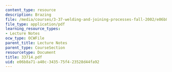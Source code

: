 ```yaml
---
content_type: resource
description: Brazing
file: /media/courses/3-37-welding-and-joining-processes-fall-2002/e06b8a71a40c343575f423528d44fa92_33714.pdf
file_type: application/pdf
learning_resource_types:
- Lecture Notes
ocw_type: OCWFile
parent_title: Lecture Notes
parent_type: CourseSection
resourcetype: Document
title: 33714.pdf
uid: e06b8a71-a40c-3435-75f4-23528d44fa92
---
```

